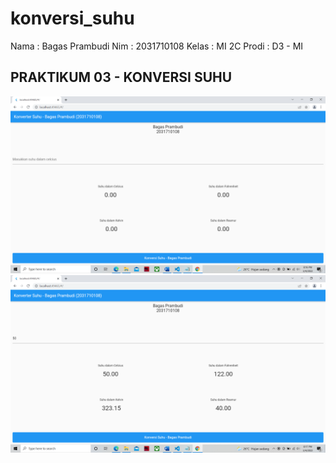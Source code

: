 # konversi_suhu

Nama : Bagas Prambudi
Nim : 2031710108
Kelas : MI 2C
Prodi : D3 - MI

## PRAKTIKUM 03 - KONVERSI SUHU


![Sebelum](img/sebelum.png)
![Sesudah](img/sesudah.png)